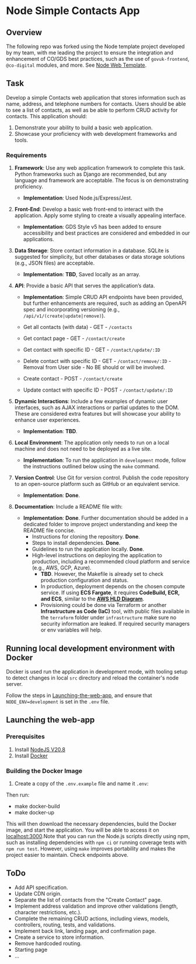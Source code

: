 # Node Simple Contacts App

## Overview

The following repo was forked using the Node template project developed by my team, with me leading the project to ensure the integration and enhancement of CO/GDS best practices, such as the use of `govuk-frontend`, `@co-digital` modules, and more. See [Node Web Template](https://github.com/cabinetoffice/node-web-template).

## Task

Develop a simple Contacts web application that stores information such as name, address, and telephone numbers for contacts. Users should be able to see a list of contacts, as well as be able to perform CRUD activity for contacts. This application should:

1. Demonstrate your ability to build a basic web application.
2. Showcase your proficiency with web development frameworks and tools.

### Requirements

1. **Framework**: Use any web application framework to complete this task. Python frameworks such as Django are recommended, but any language and framework are acceptable. The focus is on demonstrating proficiency.  
   - **Implementation**: Used Node.js/Express/Jest.  

2. **Front-End**: Develop a basic web front-end to interact with the application. Apply some styling to create a visually appealing interface.  
   - **Implementation**: GDS Style v5 has been added to ensure accessibility and best practices are considered and embedded in our applications.  

3. **Data Storage**: Store contact information in a database. SQLite is suggested for simplicity, but other databases or data storage solutions (e.g., JSON files) are acceptable.  
   - **Implementation**: **TBD**, Saved locally as an array.

4. **API**: Provide a basic API that serves the application’s data.  
   - **Implementation**: Simple CRUD API endpoints have been provided, but further enhancements are required, such as adding an OpenAPI spec and incorporating versioning (e.g., `/api/v1/(create|update|remove)`).
   - Get all contacts (with data)      - GET - `/contacts`
   - Get contact page                  - GET - `/contact/create`
   - Get contact with specific ID      - GET - `/contact/update/:ID`

   - Delete contact with specific ID   - GET - `/contact/remove/:ID` - Removal from User side - No BE should or will be involved.

   - Create contact                    - POST - `/contact/create`
   - Update contact with specific ID   - POST - `/contact/update/:ID`

5. **Dynamic Interactions**: Include a few examples of dynamic user interfaces, such as AJAX interactions or partial updates to the DOM. These are considered extra features but will showcase your ability to enhance user experiences.  
   - **Implementation**: **TBD**.  

6. **Local Environment**: The application only needs to run on a local machine and does not need to be deployed as a live site.  
   - **Implementation**: To run the application in `development` mode, follow the instructions outlined below using the `make` command.  

7. **Version Control**: Use Git for version control. Publish the code repository to an open-source platform such as GitHub or an equivalent service.  
   - **Implementation**: **Done**.  

8. **Documentation**: Include a README file with:  
   - **Implementation**: **Done**. Further documentation should be added in a dedicated folder to improve project understanding and keep the README file concise.  
     - Instructions for cloning the repository. **Done**.  
     - Steps to install dependencies. **Done**.  
     - Guidelines to run the application locally. **Done**.  
     - High-level instructions on deploying the application to production, including a recommended cloud platform and service (e.g., AWS, GCP, Azure).  
       - **TBD**. However, the Makefile is already set to check production configuration and status.  
       - In production, deployment depends on the chosen compute service. If using **ECS Fargate**, it requires **CodeBuild, ECR, and ECS**, similar to the **[AWS HLD Diagram](https://github.com/cabinetoffice/request-service-access/blob/main/docs/GitHub%20Requests%20(Application%20%26%20Terraform).md)**.  
       - Provisioning could be done via Terraform or another **Infrastructure as Code (IaC)** tool, with public files available in the `terraform` folder under `infrastructure` make sure no security information are leaked. If required security managers or env variables will help.

## Running local development environment with Docker

Docker is used run the application in development mode, with tooling setup to detect changes in local `src` directory and reload the container's node server.

Follow the steps in [Launching-the-web-app](#launching-the-web-app), and ensure that `NODE_ENV=development` is set in the `.env` file.

## Launching the web-app

### Prerequisites

1. Install [NodeJS V20.8](https://nodejs.org/en)
2. Install [Docker](https://www.docker.com/get-started)

### Building the Docker Image

1. Create a copy of the `.env.example` file and name it `.env`:

 Then run:

- make docker-build
- make docker-up

This will then download the necessary dependencies, build the Docker image, and start the application.
You will be able to access it on [localhost:3000](localhost:3000).Note that you can run the Node.js scripts directly using npm, such as installing dependencies with `npm ci` or running coverage tests with `npm run test`. However, using `make` improves portability and makes the project easier to maintain. 
Check endpoints above.

## ToDo

- Add API specification.
- Update CDN origin.
- Separate the list of contacts from the "Create Contact" page.
- Implement address validation and improve other validations (length, character restrictions, etc.).
- Complete the remaining CRUD actions, including views, models, controllers, routing, tests, and validations.
- Implement back link, landing page, and confirmation page.
- Create a service to store information.
- Remove hardcoded routing.
- Starting page
- ...
